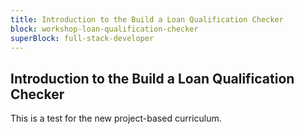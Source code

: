 ```yaml
---
title: Introduction to the Build a Loan Qualification Checker
block: workshop-loan-qualification-checker
superBlock: full-stack-developer
---
```


## Introduction to the Build a Loan Qualification Checker

This is a test for the new project-based curriculum.
